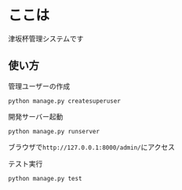 # ここは
津坂杯管理システムです

## 使い方
管理ユーザーの作成
```
python manage.py createsuperuser
```

開発サーバー起動
```
python manage.py runserver
```
ブラウザで`http://127.0.0.1:8000/admin/`にアクセス

テスト実行
```
python manage.py test
```